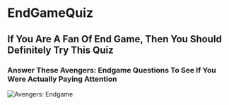 # EndGameQuiz
## If You Are A Fan Of End Game, Then You Should Definitely Try This Quiz

### Answer These Avengers: Endgame Questions To See If You Were Actually Paying Attention

![Avengers: Endgame](https://static2.thequizimages.com/wordpress/wp-content/uploads/2019/05/Answer-These-Avengers_-Endgame-Questions-To-See-If-You-Were-Actually-Paying-Attention-Rectangle-1.jpg?q=50&fit=crop&w=798&h=407)